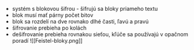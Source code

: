 - systém s blokovou šifrou - šifrujú sa bloky priameho textu
- blok musí mať párny počet bitov
- blok sa rozdelí na dve rovnako dlhé časti, ľavú a pravú
- šifrovanie prebieha po kolách
- dešifrovanie prebieha rovnakou sieťou, kľúče sa používajú v opačnom poradí
![[Feistel-bloky.png]]